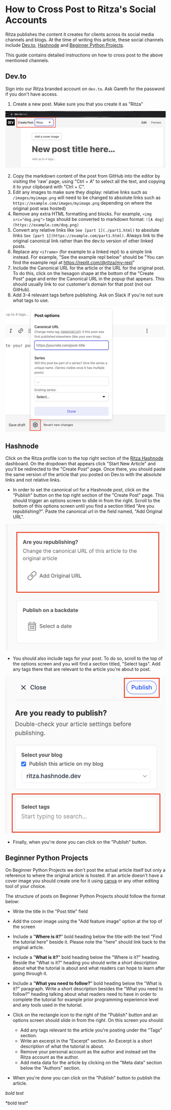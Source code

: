 # How to Cross Post to Ritza's Social Accounts

Ritza publishes the content it creates for clients across its social media channels and blogs. At the time of writing this article, these social channels include [Dev.to](https://dev.to/ritzaco), [Hashnode](https://ritza.hashnode.dev/) and [Beginner Python Projects](https://beginnerpythonprojects.com/).

This guide contains detailed instructions on how to cross post to the above mentioned channels.

## Dev.to 

Sign into our Ritza branded account on `dev.to`. Ask Gareth for the password if you don't have access. 

1. Create a new post. Make sure you that you create it as "Ritza"

![Ritza Account](../assets/cross-posting/ritza-account.png)

2. Copy the markdown content of the post from GitHub into the editor by visiting the 'raw' page, using "Ctrl + A" to select all the text, and copying it to your clipboard with "Ctrl + C".
3. Edit any images to make sure they display: relative links such as `/images/myimage.png` will need to be changed to absolute links such as `https://example.com/images/myimage.png` depending on where the original post was hosted)
4. Remove any extra HTML formatting and blocks. For example, `<img src="dog.png">` tags should be converted to markdown format: `![A dog](https://example.com/dog.png)`
5. Convert any relative links like `See [part 1](./part1.html)` to absolute links `See [part 1](https://example.com/part1.html)`. Always link to the original canonical link rather than the dev.to version of other linked posts.
6. Replace any `<iframe>` (for example to a linked repl) to a simple link instead. For example, "See the example repl below" should be "You can find the example repl at https://replit.com/@ritza/my-repl"
7. Include the Canonical URL for the article or the URL for the original post. To do this, click on the hexagon shape at the bottom of the "Create Post" page and enter the Canonical URL in the popup that appears. This should usually link to our customer's domain for that post (not our GitHub).
8. Add 3-4 relevant tags before publishing. Ask on Slack if you're not sure what tags to use.

![Canonical URL](../assets/cross-posting/canonical-url.png)


## Hashnode

Click on the Ritza profile icon to the top right section of the [Ritza Hashnode](https://ritza.hashnode.dev/) dashboard. On the dropdown that appears click "Start New Article" and you'll be redirected to the "Create Post" page. Once there, you should paste the same version of the article that you posted on Dev.to with the absolute links and not relative links. 

- In order to set the canonical url for a Hashnode post, click on the "Publish" button on the top right section of the "Create Post" page. This should trigger an options screen to slide in from the right. Scroll to the bottom of this options screen until you find a section titled "Are you republishing?". Paste the canonical url in the field named, "Add Original URL".

![Canonical URL](../assets/cross-posting/hashnode-canonical-url.png)

- You should also include tags for your post. To do so, scroll to the top of the options screen and you will find a section titled, "Select tags". Add any tags there that are relevant to the article you're about to post.

![Tags](../assets/cross-posting/tags-hashnode.png)

- Finally, when you're done you can click on the "Publish" button.

## Beginner Python Projects

On Beginner Python Projects we don't post the actual article itself but only a reference to where the original article is hosted. If an article doesn't have a cover image you should create one for it using [canva](https://www.canva.com/) or any other editing tool of your choice. 

The structure of posts on Beginner Python Projects should follow the format below: 

- Write the title in the "Post title" field 

- Add the cover image using the "Add feature image" option at the top of the screen

- Include a "**Where is it?**" bold heading below the title with the text "Find the tutorial here" beside it. Please note the "here" should link back to the original article.

- Include a "**What is it?**" bold heading below the "Where is it?" heading. Beside the "What is it?" heading you should write a short description about what the tutorial is about and what readers can hope to learn after going through it.

- Include a "**What you need to follow?**" bold heading below the "What is it?" paragraph. Write a short description besides the "What you need to follow?" heading talking about what readers need to have in order to complete the tutorial for example prior programming experience level and any tools used in the tutorial. 

- Click on the rectangle icon to the right of the "Publish" button and an options screen should slide in from the right. On this screen you should:
    - Add any tags relevant to the article you're posting under the "Tags" section. 
    - Write an excerpt in the "Excerpt" section. An Excerpt is a short description of what the tutorial is about.
    - Remove your personal account as the author and instead set the Ritza account as the author.
    - Add meta data for the article by clicking on the "Meta data" section below the "Authors" section. 

- When you're done you can click on the "Publish" button to publish the article.















*bold test*

\*bold test*